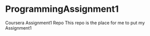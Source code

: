 # ProgrammingAssignment1
Coursera Assignment1 Repo
This repo is the place for me to put my Assignment1
